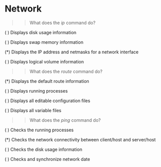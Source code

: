 # Network

>> What does the *ip* command do?

( ) Displays disk usage information

( ) Displays swap memory information

(*) Displays the IP address and netmasks for a network interface

( ) Displays logical volume information


>> What does the *route* command do?

(*) Displays the default route information

( ) Displays running processes

( ) Displays all editable configuration files

( ) Displays all variable files


>> What does the *ping* command do?

( ) Checks the running processes

(*) Checks the network connectivity between client/host and server/host

( ) Checks the disk usage information

( ) Checks and synchronize network date


